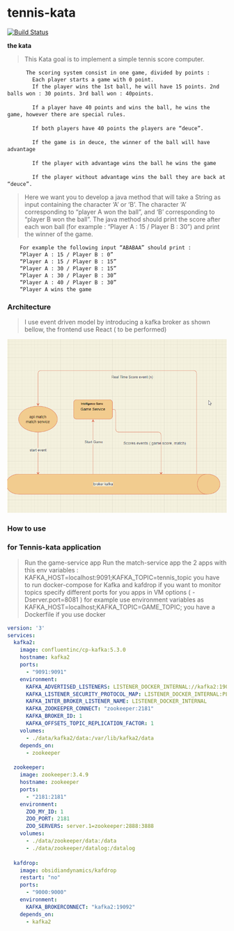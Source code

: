 # tennis-kata

[![Build Status](https://travis-ci.com/aboushaheed/tennis-kata.svg?branch=master)](https://travis-ci.com/aboushaheed/tennis-kata)

**the kata**
> This Kata goal is to implement a simple tennis score computer.


          The scoring system consist in one game, divided by points :
            Each player starts a game with 0 point.
            If the player wins the 1st ball, he will have 15 points. 2nd balls won : 30 points. 3rd ball won : 40points.

            If a player have 40 points and wins the ball, he wins the game, however there are special rules.

            If both players have 40 points the players are “deuce”.

            If the game is in deuce, the winner of the ball will have advantage

            If the player with advantage wins the ball he wins the game

            If the player without advantage wins the ball they are back at “deuce”.


> Here we want you to develop a java method that will take a String as input containing 
        the character ‘A’ or ‘B’. The character ‘A’ corresponding to “player A won the ball”, 
        and ‘B’ corresponding to “player B won the ball”. The java method should print the score 
        after each won ball (for example : “Player A : 15 / Player B : 30”) and print the winner of the game.
        
        For example the following input “ABABAA” should print :
        “Player A : 15 / Player B : 0”
        “Player A : 15 / Player B : 15”
        “Player A : 30 / Player B : 15”
        “Player A : 30 / Player B : 30”
        “Player A : 40 / Player B : 30”
        “Player A wins the game


### Architecture
> I use event driven model by introducing a kafka broker as shown bellow, the frontend use React ( to be performed)
>

![](simplified.png)

### How to use
### for Tennis-kata application
> Run the game-service app
> Run the match-service app
> the 2 apps with this env variables : KAFKA_HOST=localhost:9091;KAFKA_TOPIC=tennis_topic
> you have to run docker-compose for Kafka and kafdrop if you want to monitor topics
> specify different ports for you apps in VM options ( -Dserver.port=8081 ) for example
> use environment variables as KAFKA_HOST=localhost;KAFKA_TOPIC=GAME_TOPIC;
> you have a Dockerfile if you use docker
>
```yaml
version: '3'
services:
  kafka2:
    image: confluentinc/cp-kafka:5.3.0
    hostname: kafka2
    ports:
      - "9091:9091"
    environment:
      KAFKA_ADVERTISED_LISTENERS: LISTENER_DOCKER_INTERNAL://kafka2:19092,LISTENER_DOCKER_EXTERNAL://${DOCKER_HOST_IP:-127.0.0.1}:9091
      KAFKA_LISTENER_SECURITY_PROTOCOL_MAP: LISTENER_DOCKER_INTERNAL:PLAINTEXT,LISTENER_DOCKER_EXTERNAL:PLAINTEXT
      KAFKA_INTER_BROKER_LISTENER_NAME: LISTENER_DOCKER_INTERNAL
      KAFKA_ZOOKEEPER_CONNECT: "zookeeper:2181"
      KAFKA_BROKER_ID: 1
      KAFKA_OFFSETS_TOPIC_REPLICATION_FACTOR: 1
    volumes:
      - ./data/kafka2/data:/var/lib/kafka2/data
    depends_on:
      - zookeeper

  zookeeper:
    image: zookeeper:3.4.9
    hostname: zookeeper
    ports:
      - "2181:2181"
    environment:
      ZOO_MY_ID: 1
      ZOO_PORT: 2181
      ZOO_SERVERS: server.1=zookeeper:2888:3888
    volumes:
      - ./data/zookeeper/data:/data
      - ./data/zookeeper/datalog:/datalog

  kafdrop:
    image: obsidiandynamics/kafdrop
    restart: "no"
    ports:
      - "9000:9000"
    environment:
      KAFKA_BROKERCONNECT: "kafka2:19092"
    depends_on:
      - kafka2
```

